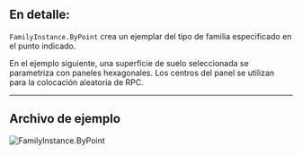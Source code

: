 ## En detalle:
`FamilyInstance.ByPoint` crea un ejemplar del tipo de familia especificado en el punto indicado.

En el ejemplo siguiente, una superficie de suelo seleccionada se parametriza con paneles hexagonales. Los centros del panel se utilizan para la colocación aleatoria de RPC.
___
## Archivo de ejemplo

![FamilyInstance.ByPoint](./Revit.Elements.FamilyInstance.ByPoint_img.jpg)
